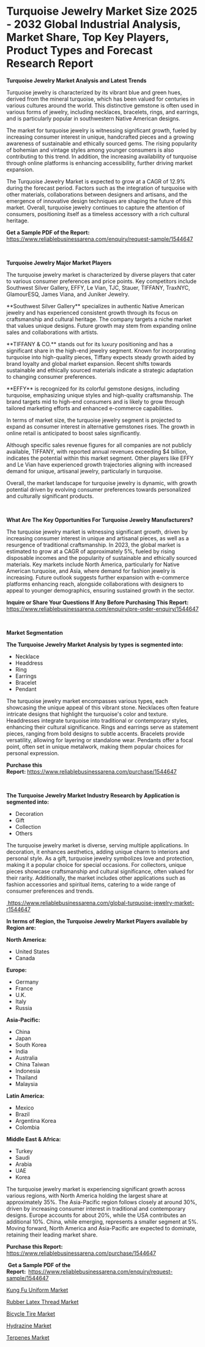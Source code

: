 <p><h1>Turquoise Jewelry Market Size 2025 - 2032 Global Industrial Analysis, Market Share, Top Key Players, Product Types and Forecast Research Report</h1></p><p><strong>Turquoise Jewelry Market Analysis and Latest Trends</strong></p>
<p><p>Turquoise jewelry is characterized by its vibrant blue and green hues, derived from the mineral turquoise, which has been valued for centuries in various cultures around the world. This distinctive gemstone is often used in various forms of jewelry, including necklaces, bracelets, rings, and earrings, and is particularly popular in southwestern Native American designs.</p><p>The market for turquoise jewelry is witnessing significant growth, fueled by increasing consumer interest in unique, handcrafted pieces and a growing awareness of sustainable and ethically sourced gems. The rising popularity of bohemian and vintage styles among younger consumers is also contributing to this trend. In addition, the increasing availability of turquoise through online platforms is enhancing accessibility, further driving market expansion.</p><p>The Turquoise Jewelry Market is expected to grow at a CAGR of 12.9% during the forecast period. Factors such as the integration of turquoise with other materials, collaborations between designers and artisans, and the emergence of innovative design techniques are shaping the future of this market. Overall, turquoise jewelry continues to capture the attention of consumers, positioning itself as a timeless accessory with a rich cultural heritage.</p></p>
<p><strong>Get a Sample PDF of the Report:&nbsp;</strong> <a href="https://www.reliablebusinessarena.com/enquiry/request-sample/1544647?utm_campaign=2194&utm_medium=2&utm_source=Github&utm_content=ia&utm_term=06022025&utm_id=turquoise-jewelry">https://www.reliablebusinessarena.com/enquiry/request-sample/1544647</a></p>
<p>&nbsp;</p>
<p><strong>Turquoise Jewelry Major Market Players</strong></p>
<p><p>The turquoise jewelry market is characterized by diverse players that cater to various consumer preferences and price points. Key competitors include Southwest Silver Gallery, EFFY, Le Vian, TJC, Stauer, TIFFANY, TraxNYC, GlamourESQ, James Viana, and Juniker Jewelry.</p><p>**Southwest Silver Gallery** specializes in authentic Native American jewelry and has experienced consistent growth through its focus on craftsmanship and cultural heritage. The company targets a niche market that values unique designs. Future growth may stem from expanding online sales and collaborations with artists.</p><p>**TIFFANY & CO.** stands out for its luxury positioning and has a significant share in the high-end jewelry segment. Known for incorporating turquoise into high-quality pieces, Tiffany expects steady growth aided by brand loyalty and global market expansion. Recent shifts towards sustainable and ethically sourced materials indicate a strategic adaptation to changing consumer preferences.</p><p>**EFFY** is recognized for its colorful gemstone designs, including turquoise, emphasizing unique styles and high-quality craftsmanship. The brand targets mid to high-end consumers and is likely to grow through tailored marketing efforts and enhanced e-commerce capabilities.</p><p>In terms of market size, the turquoise jewelry segment is projected to expand as consumer interest in alternative gemstones rises. The growth in online retail is anticipated to boost sales significantly. </p><p>Although specific sales revenue figures for all companies are not publicly available, TIFFANY, with reported annual revenues exceeding $4 billion, indicates the potential within this market segment. Other players like EFFY and Le Vian have experienced growth trajectories aligning with increased demand for unique, artisanal jewelry, particularly in turquoise.</p><p>Overall, the market landscape for turquoise jewelry is dynamic, with growth potential driven by evolving consumer preferences towards personalized and culturally significant products.</p></p>
<p>&nbsp;</p>
<p><strong>What Are The Key Opportunities For Turquoise Jewelry Manufacturers?</strong></p>
<p><p>The turquoise jewelry market is witnessing significant growth, driven by increasing consumer interest in unique and artisanal pieces, as well as a resurgence of traditional craftsmanship. In 2023, the global market is estimated to grow at a CAGR of approximately 5%, fueled by rising disposable incomes and the popularity of sustainable and ethically sourced materials. Key markets include North America, particularly for Native American turquoise, and Asia, where demand for fashion jewelry is increasing. Future outlook suggests further expansion with e-commerce platforms enhancing reach, alongside collaborations with designers to appeal to younger demographics, ensuring sustained growth in the sector.</p></p>
<p><strong>Inquire or Share Your Questions If Any Before Purchasing This Report:</strong> <a href="https://www.reliablebusinessarena.com/enquiry/pre-order-enquiry/1544647?utm_campaign=2194&utm_medium=2&utm_source=Github&utm_content=ia&utm_term=06022025&utm_id=turquoise-jewelry">https://www.reliablebusinessarena.com/enquiry/pre-order-enquiry/1544647</a></p>
<p>&nbsp;</p>
<p><strong>Market Segmentation</strong></p>
<p><strong>The Turquoise Jewelry Market Analysis by types is segmented into:</strong></p>
<p><ul><li>Necklace</li><li>Headdress</li><li>Ring</li><li>Earrings</li><li>Bracelet</li><li>Pendant</li></ul></p>
<p><p>The turquoise jewelry market encompasses various types, each showcasing the unique appeal of this vibrant stone. Necklaces often feature intricate designs that highlight the turquoise's color and texture. Headdresses integrate turquoise into traditional or contemporary styles, enhancing their cultural significance. Rings and earrings serve as statement pieces, ranging from bold designs to subtle accents. Bracelets provide versatility, allowing for layering or standalone wear. Pendants offer a focal point, often set in unique metalwork, making them popular choices for personal expression.</p></p>
<p><strong>Purchase this Report:&nbsp;</strong><a href="https://www.reliablebusinessarena.com/purchase/1544647?utm_campaign=2194&utm_medium=2&utm_source=Github&utm_content=ia&utm_term=06022025&utm_id=turquoise-jewelry">https://www.reliablebusinessarena.com/purchase/1544647</a></p>
<p>&nbsp;</p>
<p><strong>The Turquoise Jewelry Market Industry Research by Application is segmented into:</strong></p>
<p><ul><li>Decoration</li><li>Gift</li><li>Collection</li><li>Others</li></ul></p>
<p><p>The turquoise jewelry market is diverse, serving multiple applications. In decoration, it enhances aesthetics, adding unique charm to interiors and personal style. As a gift, turquoise jewelry symbolizes love and protection, making it a popular choice for special occasions. For collectors, unique pieces showcase craftsmanship and cultural significance, often valued for their rarity. Additionally, the market includes other applications such as fashion accessories and spiritual items, catering to a wide range of consumer preferences and trends.</p></p>
<p><a href="https://www.reliablebusinessarena.com/global-turquoise-jewelry-market-r1544647?utm_campaign=2194&utm_medium=2&utm_source=Github&utm_content=ia&utm_term=06022025&utm_id=turquoise-jewelry">&nbsp;https://www.reliablebusinessarena.com/global-turquoise-jewelry-market-r1544647</a></p>
<p><strong>In terms of Region, the Turquoise Jewelry Market Players available by Region are:</strong></p>
<p>
    <p> <strong> North America: </strong>
        <ul>
            <li>United States</li>
            <li>Canada</li>
        </ul>
        </p> 
    <p> <strong> Europe: </strong>
        <ul>
            <li>Germany</li>
            <li>France</li>
            <li>U.K.</li>
            <li>Italy</li>
            <li>Russia</li>
        </ul>
        </p> 
    <p> <strong> Asia-Pacific: </strong>
        <ul>
            <li>China</li>
            <li>Japan</li>
            <li>South Korea</li>
            <li>India</li>
            <li>Australia</li>
            <li>China Taiwan</li>
            <li>Indonesia</li>
            <li>Thailand</li>
            <li>Malaysia</li>
        </ul>
        </p> 
    <p> <strong> Latin America: </strong>
        <ul>
            <li>Mexico</li>
            <li>Brazil</li>
            <li>Argentina Korea</li>
            <li>Colombia</li>
        </ul>
        </p> 
    <p> <strong> Middle East & Africa: </strong>
        <ul>
            <li>Turkey</li>
            <li>Saudi</li>
            <li>Arabia</li>
            <li>UAE</li>
            <li>Korea</li>
        </ul>
    </p>
    </p>
<p><p>The turquoise jewelry market is experiencing significant growth across various regions, with North America holding the largest share at approximately 35%. The Asia-Pacific region follows closely at around 30%, driven by increasing consumer interest in traditional and contemporary designs. Europe accounts for about 20%, while the USA contributes an additional 10%. China, while emerging, represents a smaller segment at 5%. Moving forward, North America and Asia-Pacific are expected to dominate, retaining their leading market share.</p></p>
<p><strong>Purchase this Report: </strong><a href="https://www.reliablebusinessarena.com/purchase/1544647?utm_campaign=2194&utm_medium=2&utm_source=Github&utm_content=ia&utm_term=06022025&utm_id=turquoise-jewelry">https://www.reliablebusinessarena.com/purchase/1544647</a></p>
<p>&nbsp;<strong>Get a Sample PDF of the Report:&nbsp;&nbsp;</strong><a href="https://www.reliablebusinessarena.com/enquiry/request-sample/1544647?utm_campaign=2194&utm_medium=2&utm_source=Github&utm_content=ia&utm_term=06022025&utm_id=turquoise-jewelry">https://www.reliablebusinessarena.com/enquiry/request-sample/1544647</a></p>
<p><strong></strong></p>
<p><p><a href="https://github.com/gukenneth26571/Market-Research-Report-List-1/blob/main/kung-fu-uniform-market.md?utm_campaign=2194&utm_medium=2&utm_source=Github&utm_content=ia&utm_term=06022025&utm_id=turquoise-jewelry">Kung Fu Uniform Market</a></p><p><a href="https://www.linkedin.com/pulse/comprehensive-analysis-rubber-latex-thread-market-20252032-y9ije?utm_campaign=2194&utm_medium=2&utm_source=Github&utm_content=ia&utm_term=06022025&utm_id=turquoise-jewelry">Rubber Latex Thread Market</a></p><p><a href="https://www.linkedin.com/pulse/bicycle-tire-market-analysis-new-trends-size-growth-expected-91lze?utm_campaign=2194&utm_medium=2&utm_source=Github&utm_content=ia&utm_term=06022025&utm_id=turquoise-jewelry">Bicycle Tire Market</a></p><p><a href="https://www.linkedin.com/pulse/insights-global-hydrazine-market-forecasted-growth-58-ejkpe?utm_campaign=2194&utm_medium=2&utm_source=Github&utm_content=ia&utm_term=06022025&utm_id=turquoise-jewelry">Hydrazine Market</a></p><p><a href="https://www.linkedin.com/pulse/unlock-vital-data-terpenes-market-financial-summary-shareholding-hrbhe?utm_campaign=2194&utm_medium=2&utm_source=Github&utm_content=ia&utm_term=06022025&utm_id=turquoise-jewelry">Terpenes Market</a></p></p>